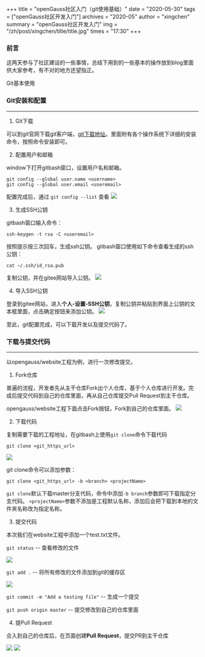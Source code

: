 +++
title = "openGauss社区入门（git使用基础）"
date = "2020-05-30"
tags = ["openGauss社区开发入门"]
archives = "2020-05"
author = "xingchen"
summary = "openGauss社区开发入门"
img = "/zh/post/xingchen/title/title.jpg"
times = "17:30"
+++

### 前言

这两天参与了社区建设的一些事情，总结下用到的一些基本的操作放到blog里面供大家参考，有不对的地方还望指正。

Git基本使用


### Git安装和配置

---

1. Git下载

可以到git官网下载git客户端，[git下载地址](https://git-scm.com/downloads)。里面附有各个操作系统下详细的安装命令，按照命令安装即可。

2. 配置用户和邮箱

window下打开gitbash窗口，设置用户名和邮箱。
```
git config --global user.name <username>
git config --global user.email <useremail>
```
配置完成后，通过 `git config --list` 查看
![](../images/configlist.png)

3. 生成SSH公钥

gitbash窗口输入命令：
```
ssh-keygen -t rsa -C <useremail>
```
按照提示按三次回车，生成ssh公钥。
gitbash窗口使用如下命令查看生成的ssh公钥：
```
cat ~/.ssh/id_rsa.pub 
```
复制公钥，并在gitee网站导入公钥。
![](../images/catssh.png)

4. 导入SSH公钥

登录到gitee网站，进入**个人-设置-SSH公钥**，复制公钥并粘贴到界面上公钥的文本框里面，点击确定按钮来添加公钥。
![](../images/sshkey.png)

至此，git配置完成，可以下载开发以及提交代码了。

### 下载与提交代码

---

以opengauss/website工程为例，进行一次修改提交。

1. Fork仓库

普遍的流程，开发者先从主干仓库Fork出个人仓库，基于个人仓库进行开发。完成后提交代码到自己的仓库里面，再从自己仓库提交Pull Request到主干仓库。

opengauss/website工程下面点击Fork按钮，Fork到自己的仓库里面。
![](../images/fork.png)

2. 下载代码

复制需要下载的工程地址，在gitbash上使用`git clone`命令下载代码

```
git clone <git_https_url>
```

![](../images/gitclone.png)

git clone命令可以添加参数：
```
git clone <git_https_url> -b <branch> <projectName>
```

`git clone`默认下载master分支代码，命令中添加`-b branch`参数即可下载指定分支代码。
`<projectName>`参数不添加是工程默认名称，添加后会把下载到本地的文件夹名称改为指定名称。

3. 提交代码

本次我们在website工程中添加一个test.txt文件。

```git status```  -- 查看修改的文件

![](../images/gitstatus.png)

```git add .```  -- 将所有修改的文件添加到git的缓存区

![](../images/gitadd.png)

```git commit -m "Add a testing file"``` -- 生成一个提交

```git push origin master``` -- 提交修改到自己的仓库里面

4. 提Pull Request

合入到自己的仓库后，在页面创建**Pull Request**，提交PR到主干仓库

![](../images/pr1.png)
![](../images/pr2.png)


